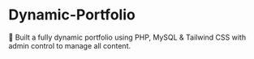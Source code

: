 # Dynamic-Portfolio
🚀 Built a fully dynamic portfolio using PHP, MySQL &amp; Tailwind CSS with admin control to manage all content.
